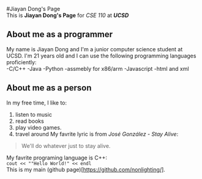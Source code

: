 #Jiayan Dong's Page  
This is **Jiayan Dong's Page** for *CSE 110* at ***UCSD***  
## About me as a programmer  
My name is Jiayan Dong and I'm a junior computer science student at UCSD. I'm 21 years old and I can use the following programming languages proficiently:  
-C/C++  -Java  -Python  -assmebly for x86/arm  -Javascript  -html and xml  
## About me as a person  
In my free time, I like to:  
1. listen to music
2. read books
3. play video games.
4. travel around
My favrite lyric is from *José González - Stay Alive*:  
> We'll do whatever just to stay alive.  

My favrite programing language is C++:  
`cout << ""Hello World!" << endl`  
This is my main (github page)[https://github.com/nonlighting/].  
